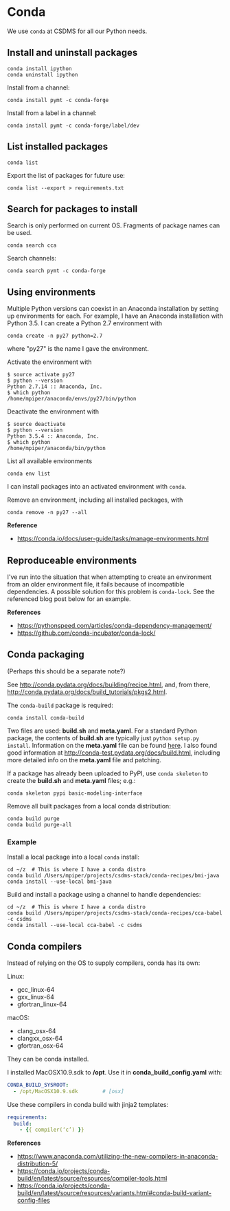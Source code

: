 # Conda

We use `conda` at CSDMS for all our Python needs.

## Install and uninstall packages

    conda install ipython
    conda uninstall ipython

Install from a channel:

    conda install pymt -c conda-forge

Install from a label in a channel:

    conda install pymt -c conda-forge/label/dev

## List installed packages

    conda list

Export the list of packages for future use:

    conda list --export > requirements.txt


## Search for packages to install

Search is only performed on current OS.
Fragments of package names can be used.

    conda search cca

Search channels:

    conda search pymt -c conda-forge

## Using environments

Multiple Python versions can coexist in an Anaconda installation
by setting up environments for each.
For example,
I have an Anaconda installation with Python 3.5.
I can create a Python 2.7 environment with

    conda create -n py27 python=2.7

where "py27" is the name I gave the environment.

Activate the environment with

    $ source activate py27
	$ python --version
	Python 2.7.14 :: Anaconda, Inc.
    $ which python
	/home/mpiper/anaconda/envs/py27/bin/python

Deactivate the environment with

    $ source deactivate
	$ python --version
	Python 3.5.4 :: Anaconda, Inc.
    $ which python
	/home/mpiper/anaconda/bin/python

List all available environments

    conda env list

I can install packages into an activated environment with `conda`.

Remove an environment, including all installed packages, with

    conda remove -n py27 --all

**Reference**

* https://conda.io/docs/user-guide/tasks/manage-environments.html


## Reproduceable environments

I've run into the situation that
when attempting to create an environment from an older environment file,
it fails because of incompatible dependencies.
A possible solution for this problem is `conda-lock`.
See the referenced blog post below for an example.

**References**

* https://pythonspeed.com/articles/conda-dependency-management/
* https://github.com/conda-incubator/conda-lock/


## Conda packaging

(Perhaps this should be a separate note?)

See http://conda.pydata.org/docs/building/recipe.html,
and, from there,
http://conda.pydata.org/docs/build_tutorials/pkgs2.html.

The `conda-build` package is required:

    conda install conda-build

Two files are used: **build.sh** and **meta.yaml**.
For a standard Python package,
the contents of **build.sh** are typically just
`python setup.py install`.
Information on the **meta.yaml** file
can be found [here](http://conda.pydata.org/docs/building/meta-yaml.html).
I also found good information at
http://conda-test.pydata.org/docs/build.html,
including more detailed info on the **meta.yaml** file
and patching.

If a package has already been uploaded to PyPI,
use `conda skeleton` to create the **build.sh** and **meta.yaml** files;
e.g.:

    conda skeleton pypi basic-modeling-interface

Remove all built packages from a local conda distribution:

    conda build purge
	conda build purge-all

### Example

Install a local package into a local `conda` install:

    cd ~/z  # This is where I have a conda distro
    conda build /Users/mpiper/projects/csdms-stack/conda-recipes/bmi-java
	conda install --use-local bmi-java

Build and install a package using a channel to handle dependencies:

    cd ~/z  # This is where I have a conda distro
    conda build /Users/mpiper/projects/csdms-stack/conda-recipes/cca-babel -c csdms
	conda install --use-local cca-babel -c csdms

## Conda compilers

Instead of relying on the OS to supply compilers,
conda has its own:

Linux:

* gcc_linux-64
* gxx_linux-64
* gfortran_linux-64

macOS:

* clang_osx-64
* clangxx_osx-64
* gfortran_osx-64

They can be conda installed.

I installed MacOSX10.9.sdk to **/opt**.
Use it in **conda_build_config.yaml** with:

```yaml
CONDA_BUILD_SYSROOT:
  - /opt/MacOSX10.9.sdk        # [osx]
```

Use these compilers in conda build with jinja2 templates:

```yaml
requirements:
  build:
    - {{ compiler(‘c’) }}
```

**References**

* https://www.anaconda.com/utilizing-the-new-compilers-in-anaconda-distribution-5/
* https://conda.io/projects/conda-build/en/latest/source/resources/compiler-tools.html
* https://conda.io/projects/conda-build/en/latest/source/resources/variants.html#conda-build-variant-config-files
